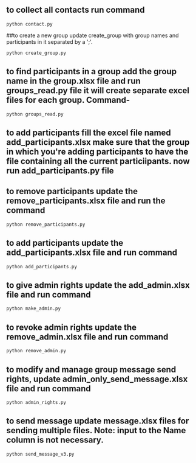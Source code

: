 ## to collect all contacts run command

`python contact.py`

##to create a new group update create_group with group names and participants in it separated by a ';'.

`python create_group.py`

## to find participants in a group add the group name in the group.xlsx file and run groups_read.py file it will create separate excel files for each group. Command-

`python groups_read.py`

## to add participants fill the excel file named add_participants.xlsx make sure that the group in which you're adding participants to have the file containing all the current particiipants. now run add_participants.py file

## to remove participants update the remove_participants.xlsx file and run the command

`python remove_participants.py`

## to add participants update the add_participants.xlsx file and run command

`python add_participants.py`

## to give admin rights update the add_admin.xlsx file and run command

`python make_admin.py`

## to revoke admin rights update the remove_admin.xlsx file and run command

`python remove_admin.py`

## to modify and manage group message send rights, update admin_only_send_message.xlsx file and run command

`python admin_rights.py`

## to send message update message.xlsx files for sending multiple files. Note: input to the Name column is not necessary.

`python send_message_v3.py`
